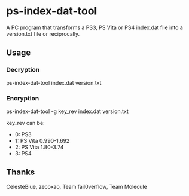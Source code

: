 # ps-index-dat-tool

A PC program that transforms a PS3, PS Vita or PS4 index.dat file into a version.txt file or reciprocally.

## Usage

### Decryption

ps-index-dat-tool index.dat version.txt

### Encryption

ps-index-dat-tool -g key_rev index.dat version.txt

key_rev can be:
* 0: PS3
* 1: PS Vita 0.990-1.692
* 2: PS Vita 1.80-3.74
* 3: PS4

## Thanks

CelesteBlue, zecoxao, Team fail0verflow, Team Molecule